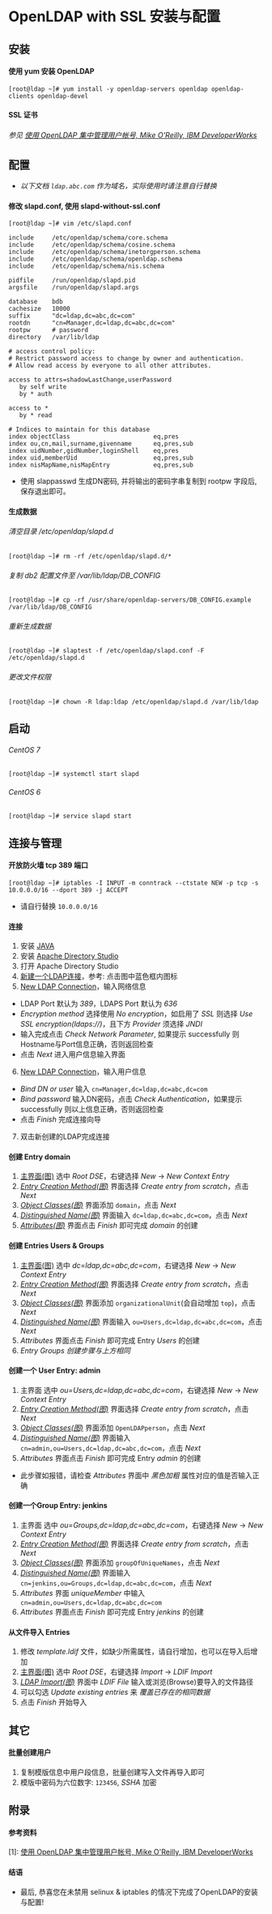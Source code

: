 # OpenLDAP with SSL 安装与配置

## 安装

#### 使用 yum 安装 OpenLDAP
`[root@ldap ~]# yum install -y openldap-servers openldap openldap-clients openldap-devel`

#### SSL 证书
###### 参见 [使用 OpenLDAP 集中管理用户帐号, Mike O'Reilly, IBM DeveloperWorks](https://www.ibm.com/developerworks/cn/linux/l-openldap/)

## 配置

* *以下文档 `ldap.abc.com` 作为域名，实际使用时请注意自行替换*

#### 修改 slapd.conf, 使用 slapd-without-ssl.conf
`[root@ldap ~]# vim /etc/slapd.conf`

    include     /etc/openldap/schema/core.schema
    include     /etc/openldap/schema/cosine.schema
    include     /etc/openldap/schema/inetorgperson.schema
    include     /etc/openldap/schema/openldap.schema
    include     /etc/openldap/schema/nis.schema

    pidfile     /run/openldap/slapd.pid
    argsfile    /run/openldap/slapd.args

    database    bdb
    cachesize   10000
    suffix      "dc=ldap,dc=abc,dc=com"
    rootdn      "cn=Manager,dc=ldap,dc=abc,dc=com"
    rootpw      # password
    directory   /var/lib/ldap

    # access control policy:
    # Restrict password access to change by owner and authentication.
    # Allow read access by everyone to all other attributes.

    access to attrs=shadowLastChange,userPassword
       by self write
       by * auth

    access to *
       by * read

    # Indices to maintain for this database
    index objectClass                       eq,pres
    index ou,cn,mail,surname,givenname      eq,pres,sub
    index uidNumber,gidNumber,loginShell    eq,pres
    index uid,memberUid                     eq,pres,sub
    index nisMapName,nisMapEntry            eq,pres,sub

* 使用 slappasswd 生成DN密码, 并将输出的密码字串复制到 rootpw 字段后, 保存退出即可。

#### 生成数据
###### 清空目录 /etc/openldap/slapd.d
`[root@ldap ~]# rm -rf /etc/openldap/slapd.d/*`

###### 复制 db2 配置文件至 /var/lib/ldap/DB_CONFIG
`[root@ldap ~]# cp -rf /usr/share/openldap-servers/DB_CONFIG.example /var/lib/ldap/DB_CONFIG`

###### 重新生成数据
`[root@ldap ~]# slaptest -f /etc/openldap/slapd.conf -F /etc/openldap/slapd.d`

###### 更改文件权限
`[root@ldap ~]# chown -R ldap:ldap /etc/openldap/slapd.d /var/lib/ldap`


## 启动

###### CentOS 7
`[root@ldap ~]# systemctl start slapd`

###### CentOS 6
`[root@ldap ~]# service slapd start`


## 连接与管理

#### 开放防火墙 tcp 389 端口
`[root@ldap ~]# iptables -I INPUT -m conntrack --ctstate NEW -p tcp -s 10.0.0.0/16 --dport 389 -j ACCEPT`
* 请自行替换 `10.0.0.0/16`

#### 连接
1. 安装 [JAVA](https://java.com/en/download/)
2. 安装 [Apache Directory Studio](http://directory.apache.org/studio/downloads.html)
3. 打开 Apache Directory Studio
4. [新建一个LDAP连接](https://github.com/Statemood/documents/raw/master/images/ldap-10.png)，参考: 点击图中蓝色框内图标
5. [New LDAP Connection](https://github.com/Statemood/documents/raw/master/images/ldap-11.png)，输入网络信息
*  LDAP Port 默认为 *389*，LDAPS Port 默认为 *636*
*  *Encryption method* 选择使用 *No encryption*，如启用了 *SSL* 则选择 *Use SSL encryption(ldaps://)*，且下方 *Provider* 须选择 *JNDI*
*  输入完成点击 *Check Network Parameter*, 如果提示 successfully 则Hostname与Port信息正确，否则返回检查
*  点击 *Next* 进入用户信息输入界面
6. [New LDAP Connection](https://github.com/Statemood/documents/raw/master/images/ldap-12.png)，输入用户信息
*  *Bind DN or user* 输入 `cn=Manager,dc=ldap,dc=abc,dc=com`
*  *Bind password* 输入DN密码，点击 *Check Authentication*，如果提示 successfully 则以上信息正确，否则返回检查
*  点击 *Finish* 完成连接向导
7. 双击新创建的LDAP完成连接

#### 创建 Entry domain
1. [主界面(图)](https://github.com/Statemood/documents/raw/master/images/ldap-13.png) 选中 *Root DSE*，右键选择 *New* -> *New Context Entry*
2. *[Entry Creation Method(图)](https://github.com/Statemood/documents/raw/master/images/ldap-14.png)* 界面选择 *Create entry from scratch*，点击 *Next*
3. *[Object Classes(图)](https://github.com/Statemood/documents/raw/master/images/ldap-15.png)* 界面添加 `domain`，点击 *Next*
4. *[Distinguished Name(图)](https://github.com/Statemood/documents/raw/master/images/ldap-16.png)* 界面输入 `dc=ldap,dc=abc,dc=com`，点击 *Next*
5. *[Attributes(图)](https://github.com/Statemood/documents/raw/master/images/ldap-17.png)* 界面点击 *Finish* 即可完成 *domain* 的创建

#### 创建 Entries Users & Groups
1. [主界面(图)](https://github.com/Statemood/documents/raw/master/images/ldap-20.png) 选中 *dc=ldap,dc=abc,dc=com*，右键选择 *New* -> *New Context Entry*
2. *[Entry Creation Method(图)](https://github.com/Statemood/documents/raw/master/images/ldap-14.png)* 界面选择 *Create entry from scratch*，点击 *Next*
3. *[Object Classes(图)](https://github.com/Statemood/documents/raw/master/images/ldap-21.png)* 界面添加 `organizationalUnit`(会自动增加 `top`)，点击 *Next*
4. *[Distinguished Name(图)](https://github.com/Statemood/documents/raw/master/images/ldap-16.png)* 界面输入 `ou=Users,dc=ldap,dc=abc,dc=com`，点击 *Next*
5. *Attributes* 界面点击 *Finish* 即可完成 Entry *Users* 的创建
6. *Entry Groups 创建步骤与上方相同*

#### 创建一个 User Entry: admin
1. 主界面 选中 *ou=Users,dc=ldap,dc=abc,dc=com*，右键选择 *New* -> *New Context Entry*
2. *[Entry Creation Method(图)](https://github.com/Statemood/documents/raw/master/images/ldap-14.png)* 界面选择 *Create entry from scratch*，点击 *Next*
3. *[Object Classes(图)](https://github.com/Statemood/documents/raw/master/images/ldap-15.png)* 界面添加 `OpenLDAPperson`，点击 *Next*
4. *[Distinguished Name(图)](https://github.com/Statemood/documents/raw/master/images/ldap-16.png)* 界面输入 `cn=admin,ou=Users,dc=ldap,dc=abc,dc=com`，点击 *Next*
5. *Attributes* 界面点击 *Finish* 即可完成 Entry *admin* 的创建
*  此步骤如报错，请检查 *Attributes* 界面中 *黑色加粗* 属性对应的值是否输入正确

#### 创建一个Group Entry: jenkins
1. 主界面 选中 *ou=Groups,dc=ldap,dc=abc,dc=com*，右键选择 *New* -> *New Context Entry*
2. *[Entry Creation Method(图)](https://github.com/Statemood/documents/raw/master/images/ldap-14.png)* 界面选择 *Create entry from scratch*，点击 *Next*
3. *[Object Classes(图)](https://github.com/Statemood/documents/raw/master/images/ldap-15.png)* 界面添加 `groupOfUniqueNames`，点击 *Next*
4. *[Distinguished Name(图)](https://github.com/Statemood/documents/raw/master/images/ldap-16.png)* 界面输入 `cn=jenkins,ou=Groups,dc=ldap,dc=abc,dc=com`，点击 *Next*
5. *Attributes* 界面 *uniqueMember* 中输入 `cn=admin,ou=Users,dc=ldap,dc=abc,dc=com`
6. *Attributes* 界面点击 *Finish* 即可完成 Entry *jenkins* 的创建

#### 从文件导入 Entries
1. 修改 *template.ldif* 文件，如缺少所需属性，请自行增加，也可以在导入后增加
2. [主界面(图)](https://github.com/Statemood/documents/raw/master/images/ldap-18.png) 选中 *Root DSE*，右键选择 *Import* -> *LDIF Import*
3. *[LDAP Import(图)](https://github.com/Statemood/documents/raw/master/images/ldap-19.png)* 界面中 *LDIF File* 输入或浏览(Browse)要导入的文件路径
4. 可以勾选 *Update existing entries* 来 *覆盖已存在的相同数据*
5. 点击 *Finish* 开始导入


## 其它

#### 批量创建用户
1. 复制模版信息中用户段信息，批量创建写入文件再导入即可
2. 模版中密码为六位数字: `123456`, *SSHA* 加密


## 附录

#### 参考资料
[1]: [使用 OpenLDAP 集中管理用户帐号, Mike O'Reilly, IBM DeveloperWorks](https://www.ibm.com/developerworks/cn/linux/l-openldap/)  

#### 结语
* 最后, 恭喜您在未禁用 selinux & iptables 的情况下完成了OpenLDAP的安装与配置!
